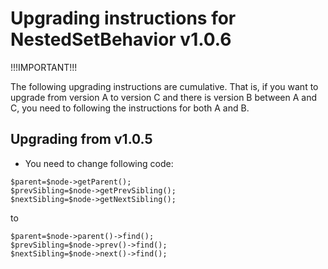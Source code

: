 Upgrading instructions for NestedSetBehavior v1.0.6
===================================================

!!!IMPORTANT!!!

The following upgrading instructions are cumulative. That is,
if you want to upgrade from version A to version C and there is
version B between A and C, you need to following the instructions
for both A and B.

Upgrading from v1.0.5
---------------------

- You need to change following code:

~~~
$parent=$node->getParent();
$prevSibling=$node->getPrevSibling();
$nextSibling=$node->getNextSibling();
~~~

to

~~~
$parent=$node->parent()->find();
$prevSibling=$node->prev()->find();
$nextSibling=$node->next()->find();
~~~
